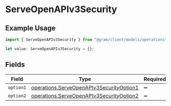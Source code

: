 # ServeOpenAPIv3Security

## Example Usage

```typescript
import { ServeOpenAPIv3Security } from "@gram/client/models/operations";

let value: ServeOpenAPIv3Security = {};
```

## Fields

| Field                                                                                                | Type                                                                                                 | Required                                                                                             | Description                                                                                          |
| ---------------------------------------------------------------------------------------------------- | ---------------------------------------------------------------------------------------------------- | ---------------------------------------------------------------------------------------------------- | ---------------------------------------------------------------------------------------------------- |
| `option1`                                                                                            | [operations.ServeOpenAPIv3SecurityOption1](../../models/operations/serveopenapiv3securityoption1.md) | :heavy_minus_sign:                                                                                   | N/A                                                                                                  |
| `option2`                                                                                            | [operations.ServeOpenAPIv3SecurityOption2](../../models/operations/serveopenapiv3securityoption2.md) | :heavy_minus_sign:                                                                                   | N/A                                                                                                  |